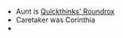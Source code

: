* Aunt is [Quickthinks' Roundrox](Game/Worlds/Goose/Mornhold#Quickthinks'%20Roundrox)
* Caretaker was Corinthia
* 